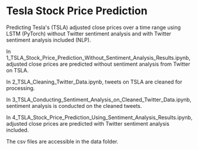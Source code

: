 # Tesla Stock Price Prediction
Predicting Tesla's (TSLA) adjusted close prices over a time range using LSTM (PyTorch) without Twitter sentiment analysis and with Twitter sentiment analysis included (NLP).

In 1_TSLA_Stock_Price_Prediction_Without_Sentiment_Analysis_Results.ipynb, adjusted close prices are predicted without sentiment analysis from Twitter on TSLA.

In 2_TSLA_Cleaning_Twitter_Data.ipynb, tweets on TSLA are cleaned for processing.

In 3_TSLA_Conducting_Sentiment_Analysis_on_Cleaned_Twitter_Data.ipynb, sentiment analysis is conducted on the cleaned tweets.

In 4_TSLA_Stock_Price_Prediction_Using_Sentiment_Analysis_Results.ipynb, adjusted close prices are predicted with Twitter sentiment analysis included.

The csv files are accessible in the data folder.
